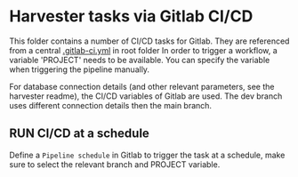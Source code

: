 # Harvester tasks via Gitlab CI/CD

This folder contains a number of CI/CD tasks for Gitlab.
They are referenced from a central [.gitlab-ci.yml](../gitlab-ci.yaml) in root folder
In order to trigger a workflow, a variable 'PROJECT' needs to be available. 
You can specify the variable when triggering the pipeline manually.

For database connection details (and other relevant parameters, see the harvester readme), the CI/CD variables of Gitlab are used.
The dev branch uses different connection details then the main branch.

## RUN CI/CD at a schedule

Define a `Pipeline schedule` in Gitlab to trigger the task at a schedule, 
make sure to select the relevant branch and PROJECT variable.

